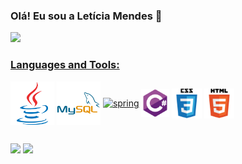 ### Olá! Eu sou a Letícia Mendes 👋

<div>
  <a href="https://github.com/Leticia-Mendes">
  <img height="150em" src="https://github-readme-stats.vercel.app/api/top-langs/?username=Leticia-Mendes&layout=compact&langs_count=7&theme=dracula"/>
</div>
  
<h3 align="left">Languages and Tools:</h3>
<div style="display: inline_block; padding-right:100">
<a href="https://www.java.com" target="_blank" title="Java"><img align="center" src="https://raw.githubusercontent.com/devicons/devicon/master/icons/java/java-original.svg" alt="java" width="70" height="70"/></a> 
<a href="https://www.mysql.com/" target="_blank" title="MySQL"><img align="center" src="https://raw.githubusercontent.com/devicons/devicon/master/icons/mysql/mysql-original-wordmark.svg" alt="mysql" width="70" height="70"/></a>
<a href="https://spring.io/" target="_blank" title="SpringBoot"><img align="center" src="https://www.vectorlogo.zone/logos/springio/springio-icon.svg" alt="spring" width="45" height="45"/></a>
<a href="https://docs.microsoft.com/pt-br/dotnet/csharp/" target="_blank" title="Java"><img align="center" src="https://github.com/devicons/devicon/blob/master/icons/csharp/csharp-original.svg" alt="java" width="45" height="45"/></a>   
<a href="https://www.w3schools.com/css/" target="_blank" title="CSS 3"><img align="center" src="https://raw.githubusercontent.com/devicons/devicon/master/icons/css3/css3-original-wordmark.svg" alt="css3" width="48" height="48"/></a>
<a href="https://www.w3.org/html/" target="_blank" title="HTML 5"><img align="center" src="https://raw.githubusercontent.com/devicons/devicon/master/icons/html5/html5-original-wordmark.svg" alt="html5" width="48" height="48"/></a>   

  
  
  
##
 <div>  
    <a href = "mailto:mendesz.leticia@gmail.com"><img src="https://img.shields.io/badge/Gmail-D14836?style=for-the-badge&logo=gmail&logoColor=white" target="_blank"></a>
    <a href="https://www.linkedin.com/in/leticia-mendesz/" target="_blank"><img src="https://img.shields.io/badge/-LinkedIn-%230077B5?style=for-the-badge&logo=linkedin&logoColor=white" target="_blank"></a> 
</div>
